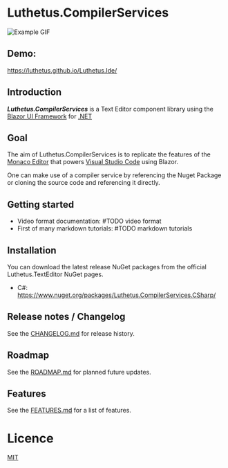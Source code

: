 # Luthetus.CompilerServices

![Example GIF](./Images/Gifs/rootReadmeIntroGif.gif)

## Demo:
https://luthetus.github.io/Luthetus.Ide/

## Introduction

***Luthetus.CompilerServices*** is a Text Editor component library using
the [Blazor UI Framework](https://dotnet.microsoft.com/en-us/apps/aspnet/web-apps/blazor)
for [.NET](https://dotnet.microsoft.com/)

## Goal

The aim of Luthetus.CompilerServices is to replicate the features of
the [Monaco Editor](https://microsoft.github.io/monaco-editor/) that
powers [Visual Studio Code](https://code.visualstudio.com/) using Blazor.

One can make use of a compiler service by referencing the Nuget Package or cloning the source code and referencing it
directly.

## Getting started

- Video format documentation: #TODO video format
- First of many markdown tutorials:  #TODO markdown tutorials

## Installation

You can download the latest release NuGet packages from the official Luthetus.TextEditor NuGet pages.

- C#: https://www.nuget.org/packages/Luthetus.CompilerServices.CSharp/

## Release notes / Changelog

See the [CHANGELOG.md](/CHANGELOG.md) for release history.

## Roadmap

See the [ROADMAP.md](/ROADMAP.md) for planned future updates.

## Features

See the [FEATURES.md](/FEATURES.md) for a list of features.

# Licence

[MIT](https://opensource.org/licenses/MIT)
